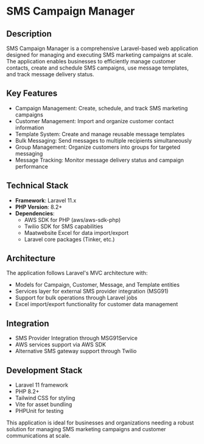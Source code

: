 # SMS Campaign Manager

## Description
SMS Campaign Manager is a comprehensive Laravel-based web application designed for managing and executing SMS marketing campaigns at scale. The application enables businesses to efficiently manage customer contacts, create and schedule SMS campaigns, use message templates, and track message delivery status.

## Key Features
- Campaign Management: Create, schedule, and track SMS marketing campaigns
- Customer Management: Import and organize customer contact information
- Template System: Create and manage reusable message templates
- Bulk Messaging: Send messages to multiple recipients simultaneously
- Group Management: Organize customers into groups for targeted messaging
- Message Tracking: Monitor message delivery status and campaign performance

## Technical Stack
- **Framework**: Laravel 11.x
- **PHP Version**: 8.2+
- **Dependencies**:
  - AWS SDK for PHP (aws/aws-sdk-php)
  - Twilio SDK for SMS capabilities
  - Maatwebsite Excel for data import/export
  - Laravel core packages (Tinker, etc.)

## Architecture
The application follows Laravel's MVC architecture with:
- Models for Campaign, Customer, Message, and Template entities
- Services layer for external SMS provider integration (MSG91)
- Support for bulk operations through Laravel jobs
- Excel import/export functionality for customer data management

## Integration
- SMS Provider Integration through MSG91Service
- AWS services support via AWS SDK
- Alternative SMS gateway support through Twilio

## Development Stack
- Laravel 11 framework
- PHP 8.2+
- Tailwind CSS for styling
- Vite for asset bundling
- PHPUnit for testing

This application is ideal for businesses and organizations needing a robust solution for managing SMS marketing campaigns and customer communications at scale.